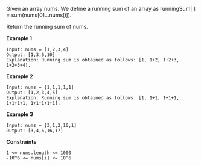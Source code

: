 Given an array nums. We define a running sum of an array as runningSum[i] = sum(nums[0]…nums[i]).

Return the running sum of nums.

 

**Example 1**

```text
Input: nums = [1,2,3,4]
Output: [1,3,6,10]
Explanation: Running sum is obtained as follows: [1, 1+2, 1+2+3, 1+2+3+4].

```

**Example 2**

```text
Input: nums = [1,1,1,1,1]
Output: [1,2,3,4,5]
Explanation: Running sum is obtained as follows: [1, 1+1, 1+1+1, 1+1+1+1, 1+1+1+1+1].

```

**Example 3**

```text
Input: nums = [3,1,2,10,1]
Output: [3,4,6,16,17]
```
 
**Constraints**

```text
1 <= nums.length <= 1000
-10^6 <= nums[i] <= 10^6
```
